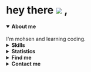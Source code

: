 <h1>
  hey there
  <img src="https://media.giphy.com/media/hvRJCLFzcasrR4ia7z/giphy.gif" width="30px"/> , <img src="https://komarev.com/ghpvc/?username=id5090261&style=flat-square&color=blue" alt=""/>
</h1>

<div align="left">

<details open>
<summary><b>About me</b></summary><br>
I'm mohsen and learning coding.
</details>

<details>
<summary><b>Skills</b></summary><br>
<img src="https://github.com/devicons/devicon/blob/master/icons/html5/html5-original.svg" title="HTML5" alt="HTML" width="40" height="40"/>&nbsp;
<img src="https://github.com/devicons/devicon/blob/master/icons/css3/css3-plain-wordmark.svg"  title="CSS3" alt="CSS" width="40" height="40"/>&nbsp;
<img src="https://github.com/devicons/devicon/blob/master/icons/javascript/javascript-original.svg" title="JavaScript" alt="JavaScript" width="40" height="40"/>&nbsp;
<img src="https://github.com/devicons/devicon/blob/master/icons/sass/sass-original.svg" title="JavaScript" alt="Sass" width="40" height="40"/>&nbsp;
</details>

<details>
<summary><b>Statistics</b></summary>
<br>

[![Top Langs](https://github-readme-stats.vercel.app/api/top-langs/?username=id5090261&layout=compact&theme=vision-friendly-dark)](https://github.com/anuraghazra/github-readme-stats)

[![GitHub Streak](http://github-readme-streak-stats.herokuapp.com?user=id5090261&theme=dark&background=000000)](https://git.io/streak-stats)

![Mohsen's GitHub stats](https://github-readme-stats.vercel.app/api?username=id5090261&show_icons=true&theme=vision-friendly-dark)

</details>

<details>
<summary><b>Find me</b></summary><br>
<a href="https://www.linkedin.com/in/id5090261/">
<img src="https://img.shields.io/badge/in/id5090261-%230A66C2?style=flat&logo=linkedin&logoColor=white" alt="LinkedIn Badge"/>
</a>
<a href="https://twitter.com/id5090261">
<img src="https://img.shields.io/badge/@id5090261-%231DA1F2?style=flat&logo=twitter&logoColor=white" alt="Twitter Badge"/>
</a>
</details> 

<details>
<summary><b>Contact me</b></summary><br>
<a href="https://www.linkedin.com/in/id5090261/">
<img src="https://img.shields.io/badge/LinkedIn-blue?style=for-the-badge&logo=linkedin&logoColor=white" alt="LinkedIn Badge"/>
</a>
<a href="#">
<img src="https://img.shields.io/badge/YouTube-red?style=for-the-badge&logo=youtube&logoColor=white" alt="Youtube Badge"/>
</a>
<a href="https://twitter.com/id5090261">
<img src="https://img.shields.io/badge/Twitter-blue?style=for-the-badge&logo=twitter&logoColor=white" alt="Twitter Badge"/>
</a>
</details>   
</div>
